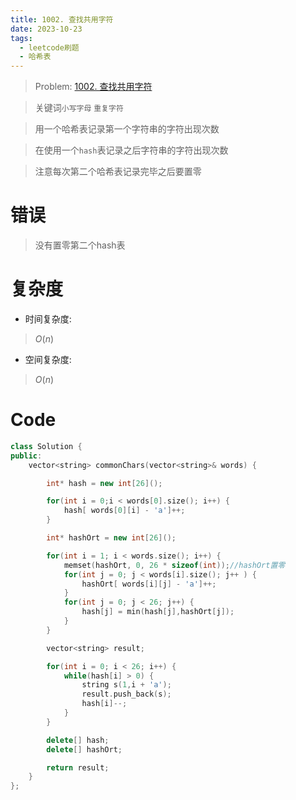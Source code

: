```yaml
---
title: 1002. 查找共用字符
date: 2023-10-23
tags:
  - leetcode刷题
  - 哈希表
---
```

> Problem: [1002. 查找共用字符](https://leetcode.cn/problems/find-common-characters/description/)

  

> 关键词`小写字母` `重复字符`

  

> 用一个哈希表记录第一个字符串的字符出现次数

  

> 在使用一个`hash`表记录之后字符串的字符出现次数

  

> 注意每次第二个哈希表记录完毕之后要置零

  

# 错误

> 没有置零第二个hash表

  

# 复杂度

- 时间复杂度:

> $O(n)$

  

- 空间复杂度:

> $O(n)$

  
  

# Code

```C++
class Solution {
public:
    vector<string> commonChars(vector<string>& words) {

        int* hash = new int[26]();

        for(int i = 0;i < words[0].size(); i++) {
            hash[ words[0][i] - 'a']++;
        }

        int* hashOrt = new int[26]();

        for(int i = 1; i < words.size(); i++) {
            memset(hashOrt, 0, 26 * sizeof(int));//hashOrt置零
            for(int j = 0; j < words[i].size(); j++ ) {
                hashOrt[ words[i][j] - 'a']++;
            }
            for(int j = 0; j < 26; j++) {
                hash[j] = min(hash[j],hashOrt[j]);
            }
        }

        vector<string> result;

        for(int i = 0; i < 26; i++) {
            while(hash[i] > 0) {
                string s(1,i + 'a');
                result.push_back(s);
                hash[i]--;
            }    
        }

        delete[] hash;
        delete[] hashOrt;

        return result;
    }
};
```